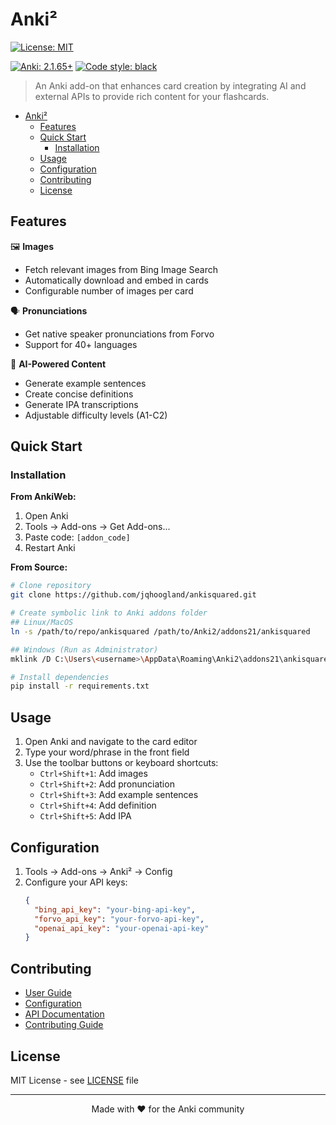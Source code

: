 # Anki²

<!-- TODO: [![PyPI version](https://badge.fury.io/py/ankisquared.svg)](https://badge.fury.io/py/ankisquared) -->
[![License: MIT](https://img.shields.io/badge/License-MIT-yellow.svg)](https://opensource.org/licenses/MIT)
<!-- TODO: [![Downloads](https://static.pepy.tech/personalized-badge/ankisquared?period=total&units=international_system&left_color=black&right_color=orange&left_text=Downloads)](https://pepy.tech/project/ankisquared) -->
[![Anki: 2.1.65+](https://img.shields.io/badge/Anki-2.1.65%2B-blue.svg)](https://apps.ankiweb.net)
[![Code style: black](https://img.shields.io/badge/code%20style-black-000000.svg)](https://github.com/psf/black)

> An Anki add-on that enhances card creation by integrating AI and external APIs to provide rich content for your flashcards.

<!-- TODO: ![Demo](docs/assets/demo.gif) -->

- [Anki²](#anki)
  - [Features](#features)
  - [Quick Start](#quick-start)
    - [Installation](#installation)
  - [Usage](#usage)
  - [Configuration](#configuration)
  - [Contributing](#contributing)
  - [License](#license)

## Features

🖼️ **Images**
- Fetch relevant images from Bing Image Search
- Automatically download and embed in cards
- Configurable number of images per card

🗣️ **Pronunciations**
- Get native speaker pronunciations from Forvo
- Support for 40+ languages


🤖 **AI-Powered Content**
- Generate example sentences
- Create concise definitions
- Generate IPA transcriptions
- Adjustable difficulty levels (A1-C2)

## Quick Start

### Installation

**From AnkiWeb:**
1. Open Anki
2. Tools → Add-ons → Get Add-ons...
3. Paste code: `[addon_code]` <!-- TODO: Add actual addon code -->
4. Restart Anki

**From Source:**
```bash
# Clone repository
git clone https://github.com/jqhoogland/ankisquared.git

# Create symbolic link to Anki addons folder
## Linux/MacOS
ln -s /path/to/repo/ankisquared /path/to/Anki2/addons21/ankisquared

## Windows (Run as Administrator)
mklink /D C:\Users\<username>\AppData\Roaming\Anki2\addons21\ankisquared C:\path\to\repo\ankisquared

# Install dependencies
pip install -r requirements.txt
```

## Usage

1. Open Anki and navigate to the card editor
2. Type your word/phrase in the front field
3. Use the toolbar buttons or keyboard shortcuts:
   - `Ctrl+Shift+1`: Add images
   - `Ctrl+Shift+2`: Add pronunciation
   - `Ctrl+Shift+3`: Add example sentences
   - `Ctrl+Shift+4`: Add definition
   - `Ctrl+Shift+5`: Add IPA

## Configuration

1. Tools → Add-ons → Anki² → Config
2. Configure your API keys:
   ```json
   {
     "bing_api_key": "your-bing-api-key",
     "forvo_api_key": "your-forvo-api-key",
     "openai_api_key": "your-openai-api-key"
   }
   ```

## Contributing

- [User Guide](docs/user-guide.md)
- [Configuration](docs/config.md)
- [API Documentation](docs/api.md)
- [Contributing Guide](CONTRIBUTING.md)

## License

MIT License - see [LICENSE](LICENSE) file

---

<p align="center">
  Made with ❤️ for the Anki community
</p>
